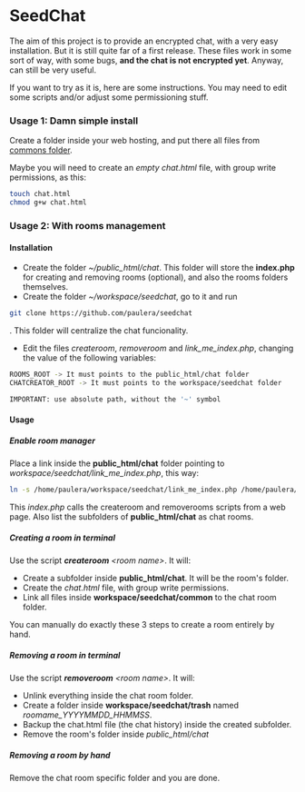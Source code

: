 SeedChat
========

The aim of this project is to provide an encrypted chat, with a very easy installation. But it is still quite far of a first release. These files work in some sort of way, with some bugs, **and the chat is not encrypted yet**. Anyway, can still be very useful.
                                                                                                                                                                                                             
If you want to try as it is, here are some instructions. You may need to edit some scripts and/or adjust some permissioning stuff.

### Usage 1: Damn simple install ###

Create a folder inside your web hosting, and put there all files from [commons folder](https://github.com/paulera/seedchat/tree/master/common).

Maybe you will need to create an *empty chat.html* file, with group write permissions, as this:
```bash
touch chat.html
chmod g+w chat.html
```

### Usage 2: With rooms management ###

#### Installation ####

* Create the folder *~/public_html/chat*. This folder will store the **index.php** for creating and removing rooms (optional), and also the rooms folders themselves.
* Create the folder *~/workspace/seedchat*, go to it and run
``` bash
git clone https://github.com/paulera/seedchat
```
. This folder will centralize the chat funcionality.
* Edit the files *createroom*, *removeroom* and *link_me_index.php*, changing the value of the following variables:

```bash
ROOMS_ROOT -> It must points to the public_html/chat folder
CHATCREATOR_ROOT -> It must points to the workspace/seedchat folder

IMPORTANT: use absolute path, without the '~' symbol
```

#### Usage ####

##### Enable room manager #####

Place a link inside the **public_html/chat** folder pointing to *workspace/seedchat/link_me_index.php*, this way:
```bash
ln -s /home/paulera/workspace/seedchat/link_me_index.php /home/paulera/public_html/chat/index.php
```

This *index.php* calls the createroom and removerooms scripts from a web page. Also list the subfolders of **public_html/chat** as chat rooms.

##### Creating a room in terminal #####

Use the script _**createroom** &lt;room name&gt;_. It will:
* Create a subfolder inside **public_html/chat**. It will be the room's folder.
* Create the *chat.html* file, with group write permissions.
* Link all files inside **workspace/seedchat/common** to the chat room folder.
 
You can manually do exactly these 3 steps to create a room entirely by hand.

##### Removing a room in terminal #####

Use the script _**removeroom** &lt;room name&gt;_. It will:
* Unlink everything inside the chat room folder.
* Create a folder inside **workspace/seedchat/trash** named *roomame_YYYYMMDD_HHMMSS*.
* Backup the chat.html file (the chat history) inside the created subfolder.
* Remove the room's folder inside *public_html/chat*

##### Removing a room by hand #####

Remove the chat room specific folder and you are done. 

